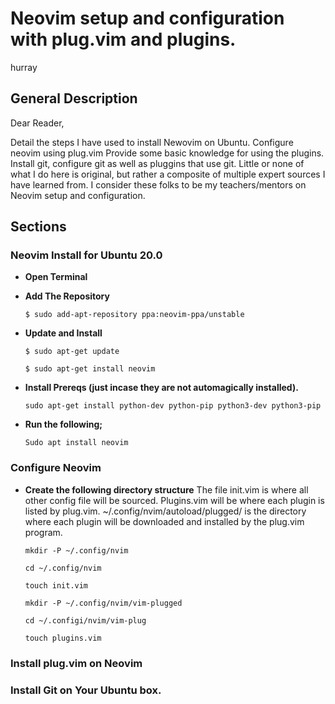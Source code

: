 # Neovim setup and configuration with plug.vim and plugins.
hurray
## General Description

Dear Reader,

Detail the steps I have used to install Newovim on Ubuntu.
Configure neovim using plug.vim
Provide some basic knowledge for using the plugins.
Install git, configure git as well as pluggins that use git.
Little or none of what I do here is original, but rather a composite of multiple expert sources I have learned from.
I consider these folks to be my teachers/mentors on Neovim setup and configuration.

## Sections

### Neovim Install for Ubuntu 20.0
* **Open Terminal**
* **Add The Repository**

    `$ sudo add-apt-repository ppa:neovim-ppa/unstable`

* **Update and Install**

    `$ sudo apt-get update`

    `$ sudo apt-get install neovim`

* **Install Prereqs (just incase they are not automagically installed).**

    `sudo apt-get install python-dev python-pip python3-dev python3-pip`

* **Run the following;**

    `Sudo apt install neovim`

### Configure Neovim

* **Create the following directory structure**
The file init.vim is where all other config file will be sourced.
Plugins.vim will be where each plugin is listed by plug.vim.
~/.config/nvim/autoload/plugged/ is the directory where each plugin will be 
downloaded and installed by the plug.vim program.


    `mkdir -P ~/.config/nvim`

    `cd ~/.config/nvim`

    `touch init.vim`


    `mkdir -P ~/.config/nvim/vim-plugged`

    `cd ~/.configi/nvim/vim-plug`

    `touch plugins.vim`

### Install plug.vim on Neovim



### Install Git on Your Ubuntu box.

